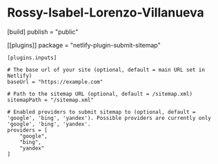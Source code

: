 # Rossy-Isabel-Lorenzo-Villanueva
[build]
  publish = "public"
 
[[plugins]]
  package = "netlify-plugin-submit-sitemap"
 
    [plugins.inputs]
 
    # The base url of your site (optional, default = main URL set in Netlify)
    baseUrl = "https://example.com"
 
    # Path to the sitemap URL (optional, default = /sitemap.xml)
    sitemapPath = "/sitemap.xml"
 
    # Enabled providers to submit sitemap to (optional, default = 'google', 'bing', 'yandex'). Possible providers are currently only 'google', 'bing', 'yandex'.
    providers = [
        "google",
        "bing",
        "yandex"
    ]
